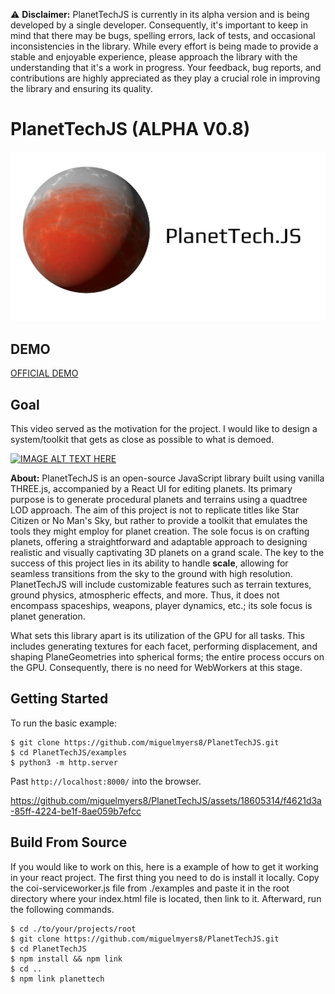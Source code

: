 ⚠️ **Disclaimer:** PlanetTechJS is currently in its alpha version and is being developed by a single developer. Consequently, it's important to keep in mind that there may be bugs, spelling errors, lack of tests, and occasional inconsistencies in the library. While every effort is being made to provide a stable and enjoyable experience, please approach the library with the understanding that it's a work in progress. Your feedback, bug reports, and contributions are highly appreciated as they play a crucial role in improving the library and ensuring its quality.


# PlanetTechJS (ALPHA V0.8) 
<p align="center">
  <img src="./assets/Astron.png" />
</p>


## DEMO
[OFFICIAL DEMO](https://miguelmyers8.github.io/PlanetTechJS/examples/)

## Goal

This video served as the motivation for the project. I would like to design a system/toolkit that gets as close as possible to what is demoed.

[![IMAGE ALT TEXT HERE](https://img.youtube.com/vi/ksMQ4hYhfSA/0.jpg)](https://www.youtube.com/watch?v=ksMQ4hYhfSA)

**About:**
PlanetTechJS is an open-source JavaScript library built using vanilla THREE.js, accompanied by a React UI for editing planets. Its primary purpose is to generate procedural planets and terrains using a quadtree LOD approach. The aim of this project is not to replicate titles like Star Citizen or No Man's Sky, but rather to provide a toolkit that emulates the tools they might employ for planet creation. The sole focus is on crafting planets, offering a straightforward and adaptable approach to designing realistic and visually captivating 3D planets on a grand scale. The key to the success of this project lies in its ability to handle **scale**, allowing for seamless transitions from the sky to the ground with high resolution. PlanetTechJS will include customizable features such as terrain textures, ground physics, atmospheric effects, and more. Thus, it does not encompass spaceships, weapons, player dynamics, etc.; its sole focus is planet generation.

What sets this library apart is its utilization of the GPU for all tasks. This includes generating textures for each facet, performing displacement, and shaping PlaneGeometries into spherical forms; the entire process occurs on the GPU. Consequently, there is no need for WebWorkers at this stage.

## Getting Started
To run the basic example:
```
$ git clone https://github.com/miguelmyers8/PlanetTechJS.git
$ cd PlanetTechJS/examples
$ python3 -m http.server
```
Past `http://localhost:8000/` into the browser.

https://github.com/miguelmyers8/PlanetTechJS/assets/18605314/f4621d3a-85ff-4224-be1f-8ae059b7efcc


## Build From Source
If you would like to work on this, here is a example of how to get it working in your react project.
The first thing you need to do is install it locally. 
Copy the coi-serviceworker.js file from ./examples and paste it in the root directory where your index.html file is located,
then link to it. Afterward, run the following commands.
```
$ cd ./to/your/projects/root
$ git clone https://github.com/miguelmyers8/PlanetTechJS.git
$ cd PlanetTechJS
$ npm install && npm link
$ cd ..
$ npm link planettech
```



